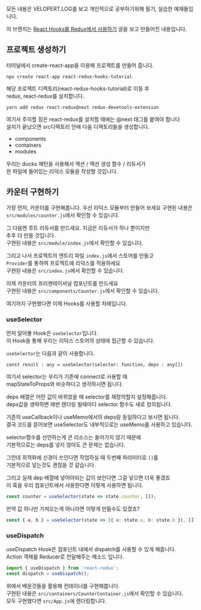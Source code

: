 모든 내용은 VELOPERT.LOG를 보고 개인적으로 공부하기위해 필기, 실습한 예재들입니다.

이 브렌치는 [React Hooks를 Redux에서 사용하기](https://velog.io/@velopert/react-redux-hooks) 글을 보고 만들어진 내용입니다.

## 프로젝트 생성하기

터미널에서 create-react-app을 이용해 프로젝트를 만들어 줍니다.
```
npx create react-app react-redux-hooks-tutorial
```

해당 프로젝트 디렉토리(react-redux-hooks-tutorial)로 이동 후   
redux, react-redux를 설치합니다.
```
yarn add redux react-redux@next redux-devetools-extension
```
여기서 주의할 점은 react-redux를 설치할 때에는 @next 태그를 붙여야 합니다   
설치가 끝났으면 src디렉토리 안에 다음 디렉토리들을 생성합니다.

- components
- containers
- modules

우리는 ducks 패턴을 사용해서 액션 / 액션 생성 함수 / 리듀서가   
한 파일에 들어있는 리덕스 모듈을 작성할 것입니다.

## 카운터 구현하기

가장 먼저, 카운터를 구현해봅니다. 우선 리덕스 모듈부터 만들어 보세요
구현된 내용은 `src/modules/counter.js`에서 확인할 수 있습니다.   
   
그 다음엔 루트 리듀서를 만드세요. 지금은 리듀서가 하나 뿐이지만   
추후 더 만들 것입니다.   
구현된 내용은 `src/module/index.js`에서 확인할 수 있습니다.   
   
그리고 나서 프로젝트의 엔트리 파일 `index.js`에서 스토어를 만들고   
`Provider`를 통하여 프로젝트에 리덕스를 적용하세요   
구현된 내용은 `src/index.js`에서 확인할 수 있습니다.   
   
이제 카운터의 프리젠테이셔널 컴포넌트를 만드세요   
구현된 내용은 `src/components/Counter.js`에서 확인할 수 있습니다.   
   
여기까지 구현했다면 이제 Hooks를 사용할 차례입니다.

### useSelector

먼저 알아볼 Hook은 `useSelector`입니다.   
이 Hook을 통해 우리는 리덕스 스토어의 상태에 접근할 수 있습니다.   
   
`useSelector`는 다음과 같이 사용합니다.
```
const result : any = useSelector(selector: function, deps : any[])
```

여기서 selector는 우리가 기존에 connect로 사용할 때   
mapStateToProps와 비슷하다고 생각하시면 됩니다.   
   
deps 배열은 어떤 값이 바뀌었을 때 selector를 재정의할지 설정해줍니다.   
deps값을 생략하면 매번 렌더링 될때마다 selector 함수도 새로 정의됩니다.   
   
기존의 useCallback이나 useMemo에서의 deps랑 동일하다고 보시면 됩니다.   
결국 코드를 뜯어보면 useSelector도 내부적으로는 useMemo를 사용하고 있습니다.   
   
selector함수를 선언하는게 큰 리소스는 들어가지 않기 때문에   
기본적으로는 deps를 넣지 않아도 큰 문제는 없습니다.   
   
그런데 최적화에 신경이 쓰인다면 작업하실 때 두번째 파라미터로 `[]`를   
기본적으로 넣는것도 괜찮을 것 같습니다.   
   
그리고 실제 dep 배열에 넣어야되는 값이 보인다면 그걸 넣으면 더욱 좋겠죠   
이 훅을 우리 컴포넌트에서 사용한다면 이렇게 사용하면 됩니다.
```jsx
const counter = useSelector(state => state.counter, []);
```
만약 값 하나만 가져오는게 아니라면 이렇게 만들수도 있겠죠?
```jsx
const { a, b } = useSelector(state => ({ a: state.a, b: state.b }), []);
```

### useDispatch

useDispatch Hook은 컴포넌트 내에서 dispatch를 사용할 수 있게 해줍니다.   
Action 객체를 Reducer로 전달해주는 메소드 입니다.

```jsx
import { useDispatch } from 'react-redux';
const dispatch = useDispatch();
```

위에서 배운것들을 활용해 컨테이너를 구현해봅니다.   
구현된 내용은 `src/containers/CounterContainer.js`에서 확인할 수 있습니다.   
모두 구현했다면 `src/App.js`에 렌더링합니다.